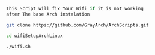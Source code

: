 ```java
This Script will fix Your Wifi if it is not working
after The base Arch instalation
```
```bash
git clone https://github.com/GrayArch/ArchScripts.git
```
```bash
cd wifiSetupArchLinux
```
```bash
./wifi.sh
```
